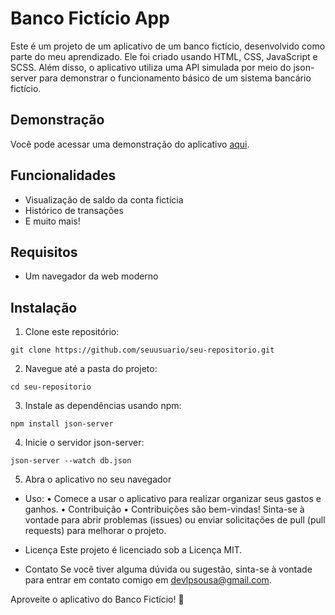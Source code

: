 # Banco Fictício App

Este é um projeto de um aplicativo de um banco fictício, desenvolvido como parte do meu aprendizado. Ele foi criado usando HTML, CSS, JavaScript e SCSS. Além disso, o aplicativo utiliza uma API simulada por meio do json-server para demonstrar o funcionamento básico de um sistema bancário fictício.

## Demonstração

Você pode acessar uma demonstração do aplicativo [aqui](https://www.linkedin.com/feed/update/urn:li:activity:7100511148575211520/).

## Funcionalidades

- Visualização de saldo da conta fictícia
- Histórico de transações
- E muito mais!

## Requisitos

- Um navegador da web moderno

## Instalação

1. Clone este repositório:
```
git clone https://github.com/seuusuario/seu-repositorio.git
```

2. Navegue até a pasta do projeto:
```
cd seu-repositorio
```
3. Instale as dependências usando npm:
```
npm install json-server
```
4. Inicie o servidor json-server:
```
json-server --watch db.json
```
5. Abra o aplicativo no seu navegador

- Uso:
• Comece a usar o aplicativo para realizar organizar seus gastos e ganhos.
• Contribuição
• Contribuições são bem-vindas! Sinta-se à vontade para abrir problemas (issues) ou enviar solicitações de pull (pull requests) para melhorar o projeto.

- Licença
Este projeto é licenciado sob a Licença MIT.

- Contato
Se você tiver alguma dúvida ou sugestão, sinta-se à vontade para entrar em contato comigo em devlpsousa@gmail.com.

Aproveite o aplicativo do Banco Fictício! 🚀